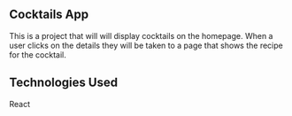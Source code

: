 ## Cocktails App
This is a project that will will display cocktails on the homepage. When a user clicks on the details they will be taken to a page that shows the recipe for the cocktail. 

## Technologies Used
React



